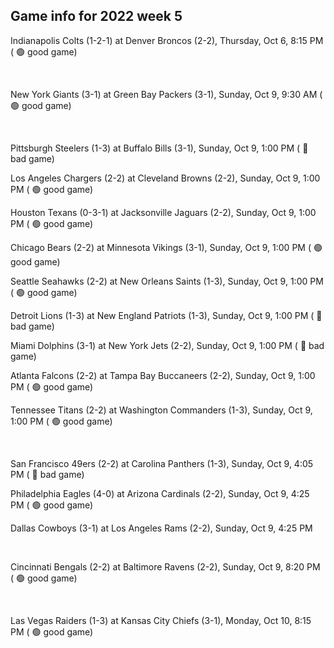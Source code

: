 ## Game info for 2022 week 5
Indianapolis Colts (1-2-1) at Denver Broncos (2-2), Thursday, Oct 6, 8:15 PM (	:green_circle: good game)


<br/>

New York Giants (3-1) at Green Bay Packers (3-1), Sunday, Oct 9, 9:30 AM (	:green_circle: good game)


<br/>

Pittsburgh Steelers (1-3) at Buffalo Bills (3-1), Sunday, Oct 9, 1:00 PM (	:red_circle: bad game)

Los Angeles Chargers (2-2) at Cleveland Browns (2-2), Sunday, Oct 9, 1:00 PM (	:green_circle: good game)

Houston Texans (0-3-1) at Jacksonville Jaguars (2-2), Sunday, Oct 9, 1:00 PM (	:green_circle: good game)

Chicago Bears (2-2) at Minnesota Vikings (3-1), Sunday, Oct 9, 1:00 PM (	:green_circle: good game)

Seattle Seahawks (2-2) at New Orleans Saints (1-3), Sunday, Oct 9, 1:00 PM (	:green_circle: good game)

Detroit Lions (1-3) at New England Patriots (1-3), Sunday, Oct 9, 1:00 PM (	:red_circle: bad game)

Miami Dolphins (3-1) at New York Jets (2-2), Sunday, Oct 9, 1:00 PM (	:red_circle: bad game)

Atlanta Falcons (2-2) at Tampa Bay Buccaneers (2-2), Sunday, Oct 9, 1:00 PM (	:green_circle: good game)

Tennessee Titans (2-2) at Washington Commanders (1-3), Sunday, Oct 9, 1:00 PM (	:green_circle: good game)


<br/>

San Francisco 49ers (2-2) at Carolina Panthers (1-3), Sunday, Oct 9, 4:05 PM (	:red_circle: bad game)

Philadelphia Eagles (4-0) at Arizona Cardinals (2-2), Sunday, Oct 9, 4:25 PM (	:green_circle: good game)

Dallas Cowboys (3-1) at Los Angeles Rams (2-2), Sunday, Oct 9, 4:25 PM


<br/>

Cincinnati Bengals (2-2) at Baltimore Ravens (2-2), Sunday, Oct 9, 8:20 PM (	:green_circle: good game)


<br/>

Las Vegas Raiders (1-3) at Kansas City Chiefs (3-1), Monday, Oct 10, 8:15 PM (	:green_circle: good game)

